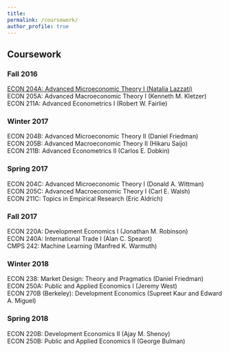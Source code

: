 ```yaml
---
title: 
permalink: /coursework/
author_profile: true
---
```


Coursework
----------

### Fall 2016
[ECON 204A: Advanced Microeconomic Theory I (Natalia Lazzati)](/coursework/econ204a/)<br/>
ECON 205A: Advanced Macroeconomic Theory I (Kenneth M. Kletzer) <br/>
ECON 211A: Advanced Econometrics I (Robert W. Fairlie) <br/>

### Winter 2017
ECON 204B: Advanced Microeconomic Theory II (Daniel Friedman) <br/>
ECON 205B: Advanced Macroeconomic Theory II (Hikaru Saijo) <br/>
ECON 211B: Advanced Econometrics II (Carlos E. Dobkin) <br/>

### Spring 2017
ECON 204C: Advanced Microeconomic Theory I (Donald A. Wittman) <br/>
ECON 205C: Advanced Macroeconomic Theory I (Carl E. Walsh) <br/>
ECON 211C: Topics in Empirical Research (Eric Aldrich) <br/>

### Fall 2017
ECON 220A: Development Economics I (Jonathan M. Robinson) <br/>
ECON 240A: International Trade I (Alan C. Spearot) <br/>
CMPS 242: Machine Learning (Manfred K. Warmuth) <br/>

### Winter 2018
ECON 238: Market Design: Theory and Pragmatics (Daniel Friedman) <br/>
ECON 250A: Public and Applied Economics I (Jeremy West) <br/>
ECON 270B (Berkeley): Development Economics (Supreet Kaur and Edward A. Miguel) <br/>

### Spring 2018
ECON 220B: Development Economics II (Ajay M. Shenoy) <br/>
ECON 250B: Public and Applied Economics II (George Bulman) <br/>

